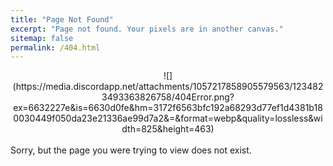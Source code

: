 ```yaml
---
title: "Page Not Found"
excerpt: "Page not found. Your pixels are in another canvas."
sitemap: false
permalink: /404.html
---
```



<center>
![](https://media.discordapp.net/attachments/1057217858905579563/1234823493363826758/404Error.png?ex=6632227e&is=6630d0fe&hm=3172f6563bfc192a68293d77ef1d4381b180030449f050da23e21336ae99d7a2&=&format=webp&quality=lossless&width=825&height=463)
</center><br/>
Sorry, but the page you were trying to view does not exist.